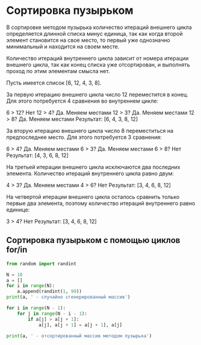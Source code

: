 # Сортировка пузырьком #

В сортировке методом пузырька количество итераций внешнего цикла определяется длинной списка минус единица, так как когда второй элемент становится на свое место, то первый уже однозначно минимальный и находится на своем месте.

Количество итераций внутреннего цикла зависит от номера итерации внешнего цикла, так как конец списка уже отсортирован, и выполнять проход по этим элементам смысла нет.

Пусть имеется список [6, 12, 4, 3, 8].

За первую итерацию внешнего цикла число 12 переместится в конец. Для этого потребуется 4 сравнения во внутреннем цикле:

6 > 12? Нет
12 > 4? Да. Меняем местами
12 > 3? Да. Меняем местами
12 > 8? Да. Меняем местами
Результат: [6, 4, 3, 8, 12]

За вторую итерацию внешнего цикла число 8 переместиться на предпоследнее место. Для этого потребуется 3 сравнения:

6 > 4? Да. Меняем местами
6 > 3? Да. Меняем местами
6 > 8? Нет
Результат: [4, 3, 6, 8, 12]

На третьей итерации внешнего цикла исключаются два последних элемента. Количество итераций внутреннего цикла равно двум:

4 > 3? Да. Меняем местами
4 > 6? Нет
Результат: [3, 4, 6, 8, 12]

На четвертой итерации внешнего цикла осталось сравнить только первые два элемента, поэтому количество итераций внутреннего равно единице:

3 > 4? Нет
Результат: [3, 4, 6, 8, 12]

## Сортировка пузырьком с помощью циклов for/in ##

```python
from random import randint

N = 10
a = []
for i in range(N):
    a.append(randint(1, 99))
print(a, ' - случайно сгенерированный массив')

for i in range(N - 1):
    for j in range(N - i - 1):
        if a[j] > a[j + 1]:
            a[j], a[j + 1] = a[j + 1], a[j]

print(a, ' - отсортированный массив методом пузырька')
```

